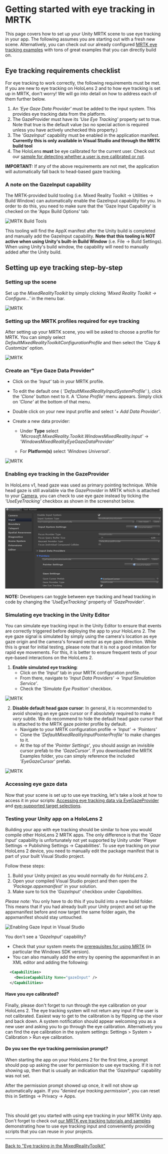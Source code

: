 # Getting started with eye tracking in MRTK
This page covers how to set up your Unity MRTK scene to use eye tracking in your app.
The following assumes you are starting out with a fresh new scene.
Alternatively, you can check out our already configured [MRTK eye tracking examples](EyeTracking_ExamplesOverview.md) with tons of great examples that you can directly build on.


## Eye tracking requirements checklist
For eye tracking to work correctly, the following requirements must be met.
If you are new to eye tracking on HoloLens 2 and to how eye tracking is set up in MRTK, don't worry! 
We will go into detail on how to address each of them further below.

1. An _'Eye Gaze Data Provider'_ must be added to the input system. This provides eye tracking data from the platform.
2. The GazeProvider must have its _'Use Eye Tracking'_ property set to true. Note that true is the default value (so no special
   action is required unless you have actively unchecked this property.)
3. The _'GazeInput'_ capability must be enabled in the application manifest. 
   **Currently this is only available in Visual Studio and through the MRTK build tool**
4. The HoloLens **must** be eye calibrated for the current user. Check out our [sample for detecting whether a user is eye calibrated or not](EyeTracking_IsUserCalibrated.md). 

**IMPORTANT:** If any of the above requirements are not met, the application will automatically fall back to head-based gaze tracking.

### A note on the GazeInput capability

The MRTK-provided build tooling (i.e. Mixed Reality Toolkit -> Utilities -> Build Window)
can automatically enable the GazeInput capability for you. In order to do this,
you need to make sure that the 'Gaze Input Capability' is checked on the 'Appx Build Options' tab:

![MRTK Build Tools](../../Documentation/Images/EyeTracking/mrtk_et_buildsetup.png)

This tooling will find the AppX manifest after the Unity build is completed and manually add the GazeInput capability.
**Note that this tooling is NOT active when using Unity's built-in Build Window** (i.e. File -> Build Settings).
When using Unity's build window, the capability will need to manually added after the Unity build.

## Setting up eye tracking step-by-step
### Setting up the scene
Set up the _MixedRealityToolkit_ by simply clicking _'Mixed Reality Toolkit -> Configure…'_ in the menu bar.

![MRTK](../../Documentation/Images/EyeTracking/mrtk_setup_configure.jpg)


### Setting up the MRTK profiles required for eye tracking
After setting up your MRTK scene, you will be asked to choose a profile for MRTK. 
You can simply select _DefaultMixedRealityToolkitConfigurationProfile_ and then select the _'Copy & Customize'_ option.

![MRTK](../../Documentation/Images/EyeTracking/mrtk_setup_configprofile.jpg)


### Create an "Eye Gaze Data Provider"
- Click on the _'Input'_ tab in your MRTK profile.

- To edit the default one ( _'DefaultMixedRealityInputSystemProfile'_ ), click the _'Clone'_ button next to it. A _'Clone Profile'_ menu appears. Simply click on _'Clone'_ at the bottom of that menu. 

- Double click on your new input profile and select _'+ Add Data Provider'_. 

- Create a new data provider: 
    - Under **Type** select _'Microsoft.MixedReality.Toolkit.WindowsMixedReality.Input'_ -> _'WindowsMixedRealityEyeGazeDataProvider'_
    
    - For **Platform(s)** select _'Windows Universal'_.

![MRTK](../../Documentation/Images/EyeTracking/mrtk_setup_eyes_dataprovider.jpg)


### Enabling eye tracking in the GazeProvider
In HoloLens v1, head gaze was used as primary pointing technique. 
While head gaze is still available via the _GazeProvider_ in MRTK which is attached to your [Camera](https://docs.unity3d.com/ScriptReference/Camera.html), you can check to use eye gaze instead by ticking the _'UseEyeTracking'_ checkbox as shown in the screenshot below.

![MRTK](../../Documentation/Images/EyeTracking/mrtk_setup_eyes_gazeprovider.png)

**NOTE:** Developers can toggle between eye tracking and head tracking in code by changing the _'UseEyeTracking'_ property of _'GazeProvider'_.  


### Simulating eye tracking in the Unity Editor
You can simulate eye tracking input in the Unity Editor to ensure that events are correctly triggered before deploying the app to your HoloLens 2.
The eye gaze signal is simulated by simply using the camera's location as eye gaze origin and the camera's forward vector as eye gaze direction.
While this is great for initial testing, please note that it is not a good imitation for rapid eye movements. 
For this, it is better to ensure frequent tests of your eye-based interactions on the HoloLens 2.

1. **Enable simulated eye tracking**: 
    - Click on the _'Input'_ tab in your MRTK configuration profile.
    - From there, navigate to _'Input Data Providers'_ -> _'Input Simulation Service'_.
    - Check the _'Simulate Eye Position'_ checkbox.

![MRTK](../../Documentation/Images/EyeTracking/mrtk_setup_eyes_simulate.jpg)

2. **Disable default head gaze cursor**: 
In general, it is recommended to avoid showing an eye gaze cursor or if absolutely required to make it _very_ subtle.
We do recommend to hide the default head gaze cursor that is attached to the MRTK gaze pointer profile by default.
    - Navigate to your MRTK configuration profile -> _'Input'_ -> _'Pointers'_
    - Clone the _'DefaultMixedRealityInputPointerProfile'_ to make changes to it.
    - At the top of the _'Pointer Settings'_, you should assign an invisible cursor prefab to the _'GazeCursor'_. If you downloaded the MRTK Examples folder, you can simply reference the included _'EyeGazeCursor'_ prefab.

![MRTK](../../Documentation/Images/EyeTracking/mrtk_setup_eyes_gazesettings.jpg)


### Accessing eye gaze data
Now that your scene is set up to use eye tracking, let's take a look at how to access it in your scripts: 
[Accessing eye tracking data via EyeGazeProvider](EyeTracking_EyeGazeProvider.md) and [eye-supported target selections](EyeTracking_TargetSelection.md).

 
### Testing your Unity app on a HoloLens 2
Building your app with eye tracking should be similar to how you would compile other HoloLens 2 MRTK apps. 
The only difference is that the *'Gaze Input'* capability is unfortunately not yet supported by Unity under 'Player Settings -> Publishing Settings -> Capabilities'. 
To use eye tracking on your HoloLens 2 device, you need to manually edit the package manifest that is part of your built Visual Studio project.

Follow these steps:
1. Build your Unity project as you would normally do for _HoloLens 2_.
2. Open your compiled Visual Studio project and then open the _'Package.appxmanifest'_ in your solution.
3. Make sure to tick the _'GazeInput'_ checkbox under _Capabilities_.

_Please note:_ 
You only have to do this if you build into a new build folder.
This means that if you had already built your Unity project and set up the appxmanifest before and now target the same folder again, the appxmanifest should stay untouched.

![Enabling Gaze Input in Visual Studio](../../Documentation/Images/EyeTracking/mrtk_et_gazeinput.jpg)

You don't see a _'GazeInput'_ capability? 
   - Check that your system meets the [prerequisites for using MRTK](../GettingStartedWithTheMRTK.md#prerequisites) (in particular the Windows SDK version). 
   - You can also manually add the entry by opening the appxmanifest in an XML editor and adding the following:

```xml
  <Capabilities>
    <DeviceCapability Name="gazeInput" />
  </Capabilities>
```

#### Have you eye calibrated?
Finally, please don't forget to run through the eye calibration on your HoloLens 2. 
The eye tracking system will not return any input if the user is not calibrated. 
Easiest way to get to the calibration is by flipping up the visor and back down. 
A system notification should appear welcoming you as a new user and asking you to go through the eye calibration.
Alternatively you can find the eye calibration in the system settings: Settings > System > Calibration > Run eye calibration. 

#### Do you see the eye tracking permission prompt?
When starting the app on your HoloLens 2 for the first time, a prompt should pop up asking the user for permission to use eye tracking. 
If it is not showing up, then that is usually an indication that the _'GazeInput'_ capability was not set. 

After the permission prompt showed up once, it will not show up automatically again. 
If you _"denied eye tracking permission"_, you can reset this in Settings -> Privacy -> Apps. 

<br>

This should get you started with using eye tracking in your MRTK Unity app. 
Don't forget to check out [our MRTK eye tracking tutorials and samples](EyeTracking_ExamplesOverview.md) demonstrating how to use eye tracking input and conveniently providing scripts that you can reuse in your projects.

---
[Back to "Eye tracking in the MixedRealityToolkit"](EyeTracking_Main.md)
